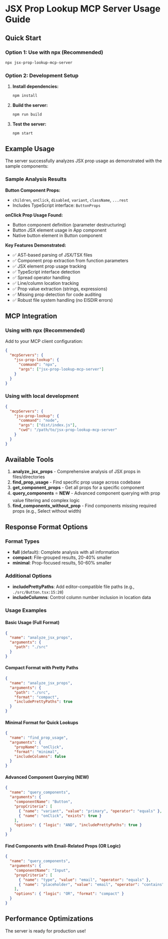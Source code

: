 # JSX Prop Lookup MCP Server Usage Guide

## Quick Start

### Option 1: Use with npx (Recommended)
```bash
npx jsx-prop-lookup-mcp-server
```

### Option 2: Development Setup
1. **Install dependencies:**
   ```bash
   npm install
   ```

2. **Build the server:**
   ```bash
   npm run build
   ```

3. **Test the server:**
   ```bash
   npm start
   ```

## Example Usage

The server successfully analyzes JSX prop usage as demonstrated with the sample components:

### Sample Analysis Results

**Button Component Props:**
- `children`, `onClick`, `disabled`, `variant`, `className`, `...rest`
- Includes TypeScript interface: `ButtonProps`

**onClick Prop Usage Found:**
- Button component definition (parameter destructuring)
- Button JSX element usage in App component
- Native button element in Button component

**Key Features Demonstrated:**
- ✅ AST-based parsing of JSX/TSX files
- ✅ Component prop extraction from function parameters
- ✅ JSX element prop usage tracking
- ✅ TypeScript interface detection
- ✅ Spread operator handling
- ✅ Line/column location tracking
- ✅ Prop value extraction (strings, expressions)
- ✅ Missing prop detection for code auditing
- ✅ Robust file system handling (no EISDIR errors)

## MCP Integration

### Using with npx (Recommended)
Add to your MCP client configuration:

```json
{
  "mcpServers": {
    "jsx-prop-lookup": {
      "command": "npx",
      "args": ["jsx-prop-lookup-mcp-server"]
    }
  }
}
```

### Using with local development
```json
{
  "mcpServers": {
    "jsx-prop-lookup": {
      "command": "node",
      "args": ["dist/index.js"],
      "cwd": "/path/to/jsx-prop-lookup-mcp-server"
    }
  }
}
```

## Available Tools

1. **analyze_jsx_props** - Comprehensive analysis of JSX props in files/directories
2. **find_prop_usage** - Find specific prop usage across codebase  
3. **get_component_props** - Get all props for a specific component
4. **query_components** ⭐ **NEW** - Advanced component querying with prop value filtering and complex logic
5. **find_components_without_prop** - Find components missing required props (e.g., Select without width)

## Response Format Options

### Format Types
- **full** (default): Complete analysis with all information
- **compact**: File-grouped results, 20-40% smaller
- **minimal**: Prop-focused results, 50-60% smaller

### Additional Options
- **includePrettyPaths**: Add editor-compatible file paths (e.g., `./src/Button.tsx:15:20`)
- **includeColumns**: Control column number inclusion in location data

### Usage Examples

#### Basic Usage (Full Format)
```json
{
  "name": "analyze_jsx_props",
  "arguments": {
    "path": "./src"
  }
}
```

#### Compact Format with Pretty Paths
```json
{
  "name": "analyze_jsx_props",
  "arguments": {
    "path": "./src",
    "format": "compact",
    "includePrettyPaths": true
  }
}
```

#### Minimal Format for Quick Lookups
```json
{
  "name": "find_prop_usage",
  "arguments": {
    "propName": "onClick",
    "format": "minimal",
    "includeColumns": false
  }
}
```

#### Advanced Component Querying (NEW)
```json
{
  "name": "query_components",
  "arguments": {
    "componentName": "Button",
    "propCriteria": [
      { "name": "variant", "value": "primary", "operator": "equals" },
      { "name": "onClick", "exists": true }
    ],
    "options": { "logic": "AND", "includePrettyPaths": true }
  }
}
```

#### Find Components with Email-Related Props (OR Logic)
```json
{
  "name": "query_components",
  "arguments": {
    "componentName": "Input",
    "propCriteria": [
      { "name": "type", "value": "email", "operator": "equals" },
      { "name": "placeholder", "value": "email", "operator": "contains" }
    ],
    "options": { "logic": "OR", "format": "compact" }
  }
}
```

## Performance Optimizations

The server is ready for production use!